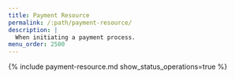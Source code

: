 ```yaml
---
title: Payment Resource
permalink: /:path/payment-resource/
description: |
  When initiating a payment process.
menu_order: 2500
---
```


{% include payment-resource.md show_status_operations=true %}
